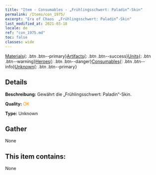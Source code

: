 ```yaml
---
title: "Item - Consumables - „Frühlingsschwert: Paladin“-Skin"
permalink: /Items/con_1975/
excerpt: "Era of Chaos  „Frühlingsschwert: Paladin“-Skin"
last_modified_at: 2021-03-18
locale: de
ref: "con_1975.md"
toc: false
classes: wide
---
```

 [Materials](/de/Items/){: .btn .btn--primary}[Artifacts](/de/Items/Artifacts/){: .btn .btn--success}[Units](/de/Items/Units/){: .btn .btn--warning}[Heroes](/de/Items/Heroes/){: .btn .btn--danger}[Consumables](/de/Items/Consumables/){: .btn .btn--info}[Unknown](/de/Items/Unknown/){: .btn .btn--primary}

## Details
 **Beschreibung:** Gewährt die „Frühlingsschwert: Paladin“-Skin.

 **Quality:** <span style="color: #FF8C00">OK</span>

 **Type:** Unknown

## Gather

  None

## This item contains:

  None


